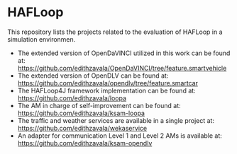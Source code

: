 # HAFLoop

This repository lists the projects related to the evaluation of HAFLoop in a simulation environmen.
- The extended version of OpenDaVINCI utilized in this work can be found at: https://github.com/edithzavala/OpenDaVINCI/tree/feature.smartvehicle 
- The extended version of OpenDLV can be found at: https://github.com/edithzavala/opendlv/tree/feature.smartcar 
- The HAFLoop4J framework implementation can be found at: https://github.com/edithzavala/loopa 
- The AM in charge of self-improvement can be found at: https://github.com/edithzavala/ksam-loopa 
- The traffic and weather services are available in a single project at: https://github.com/edithzavala/wekaservice 
- An adapter for communication Level 1 and Level 2 AMs is available at: https://github.com/edithzavala/ksam-opendlv

